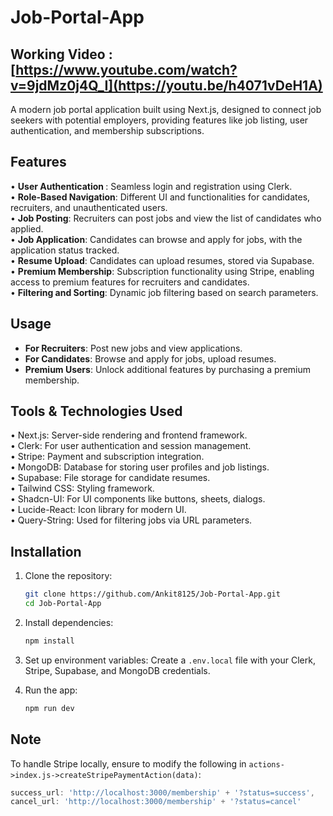 # Job-Portal-App
## Working Video : [https://www.youtube.com/watch?v=9jdMz0j4Q_I](https://youtu.be/h4071vDeH1A)
A modern job portal application built using Next.js, designed to connect job seekers with potential employers, providing features like job listing, user authentication, and membership subscriptions.

## Features
• <strong>User Authentication </strong>: Seamless login and registration using Clerk.<br>
• <strong>Role-Based Navigation</strong>: Different UI and functionalities for candidates, recruiters, and unauthenticated users.<br>
• <strong>Job Posting</strong>: Recruiters can post jobs and view the list of candidates who applied.<br>
• <strong>Job Application</strong>: Candidates can browse and apply for jobs, with the application status tracked.<br>
• <strong>Resume Upload</strong>: Candidates can upload resumes, stored via Supabase.<br>
• <strong>Premium Membership</strong>: Subscription functionality using Stripe, enabling access to premium features for recruiters and candidates.<br>
• <strong>Filtering and Sorting</strong>: Dynamic job filtering based on search parameters.<br>

## Usage
- **For Recruiters**: Post new jobs and view applications.
- **For Candidates**: Browse and apply for jobs, upload resumes.
- **Premium Users**: Unlock additional features by purchasing a premium membership.

## Tools & Technologies Used
• Next.js: Server-side rendering and frontend framework. <br>
• Clerk: For user authentication and session management.<br>
• Stripe: Payment and subscription integration.<br>
• MongoDB: Database for storing user profiles and job listings.<br>
• Supabase: File storage for candidate resumes.<br>
• Tailwind CSS: Styling framework.<br>
• Shadcn-UI: For UI components like buttons, sheets, dialogs.<br>
• Lucide-React: Icon library for modern UI.<br>
• Query-String: Used for filtering jobs via URL parameters.<br>


## Installation
1. Clone the repository:
    ```bash
    git clone https://github.com/Ankit8125/Job-Portal-App.git
    cd Job-Portal-App
    ```
2. Install dependencies:
    ```bash
    npm install
    ```
3. Set up environment variables:
    Create a `.env.local` file with your Clerk, Stripe, Supabase, and MongoDB credentials.

4. Run the app:
    ```bash
    npm run dev
    ```

## Note
To handle Stripe locally, ensure to modify the following in `actions->index.js->createStripePaymentAction(data)`:
```javascript
success_url: 'http://localhost:3000/membership' + '?status=success',
cancel_url: 'http://localhost:3000/membership' + '?status=cancel'
